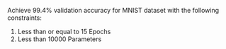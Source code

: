 Achieve 99.4% validation accuracy for MNIST dataset with the following constraints:

1. Less than or equal to 15 Epochs
2. Less than 10000 Parameters